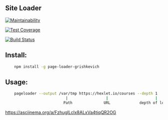## Site Loader

[![Maintainability](https://api.codeclimate.com/v1/badges/d00ece953501bd442f5e/maintainability)](https://codeclimate.com/github/ak1sby/project-lvl3-s194/maintainability)

[![Test Coverage](https://api.codeclimate.com/v1/badges/d00ece953501bd442f5e/test_coverage)](https://codeclimate.com/github/ak1sby/project-lvl3-s194/test_coverage)

[![Build Status](https://travis-ci.org/ak1sby/project-lvl3-s194.svg?branch=master)](https://travis-ci.org/ak1sby/project-lvl3-s194)

## Install:
```sh
    npm install -g page-loader-grishkevich
```

## Usage:
```sh
    pageloader --output /var/tmp https://hexlet.io/courses --depth 1
                           |                 |                     |
                          Path              URL             depth of loading
```                

https://asciinema.org/a/FzhuglLclx8ALxVa4tiqQR2OG